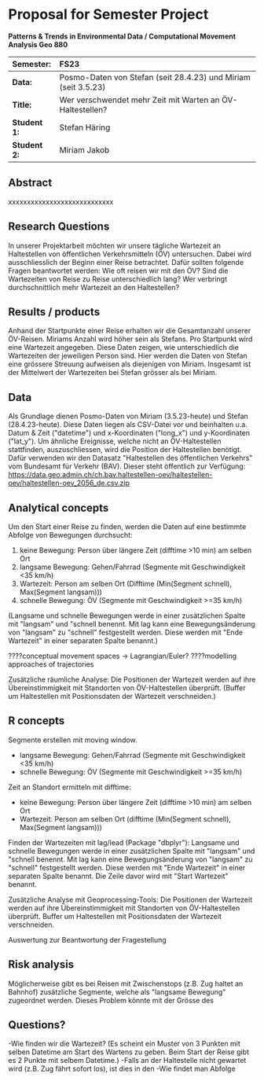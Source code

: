 # Proposal for Semester Project

**Patterns & Trends in Environmental Data / Computational Movement
Analysis Geo 880**

| Semester:      | FS23                                     |
|:---------------|:---------------------------------------- |
| **Data:**      | Posmo-Daten von Stefan (seit 28.4.23) und Miriam (seit 3.5.23)  |
| **Title:**     | Wer verschwendet mehr Zeit mit Warten an ÖV-Haltestellen?                |
| **Student 1:** | Stefan Häring                       |
| **Student 2:** | Miriam Jakob                       |

## Abstract 
xxxxxxxxxxxxxxxxxxxxxxxxxxxx
<!-- (50-60 words) -->

## Research Questions
In unserer Projektarbeit möchten wir unsere tägliche Wartezeit an Haltestellen von öffentlichen Verkehrsmitteln (ÖV) untersuchen. Dabei wird ausschliesslich der Beginn einer Reise betrachtet. Dafür sollten folgende Fragen beantwortet werden:
Wie oft reisen wir mit den ÖV?
Sind die Wartezeiten von Reise zu Reise unterschiedlich lang?
Wer verbringt durchschnittlich mehr Wartezeit an den Haltestellen?


<!-- (50-60 words) -->

## Results / products
<!-- What do you expect, anticipate? -->
Anhand der Startpunkte einer Reise erhalten wir die Gesamtanzahl unserer ÖV-Reisen. Miriams Anzahl wird höher sein als Stefans.
Pro Startpunkt wird eine Wartezeit angegeben. Diese Daten zeigen, wie unterschiedlich die Wartezeiten der jeweiligen Person sind. Hier werden die Daten von Stefan eine grössere Streuung aufweisen als diejenigen von Miriam.
Insgesamt ist der Mittelwert der Wartezeiten bei Stefan grösser als bei Miriam.


## Data
<!-- What data will you use? Will you require additional context data? Where do you get this data from? Do you already have all the data? -->
Als Grundlage dienen Posmo-Daten von Miriam (3.5.23-heute) und Stefan (28.4.23-heute). Diese Daten liegen als CSV-Datei vor und beinhalten u.a. Datum & Zeit ("datetime") und x-Koordinaten ("long_x") und y-Koordinaten ("lat_y").
Um ähnliche Ereignisse, welche nicht an ÖV-Haltestellen stattfinden, auszuschliessen, wird die Position der Haltestellen benötigt. Dafür verwenden wir den Datasatz "Haltestellen des öffentlichen Verkehrs" vom Bundesamt für Verkehr (BAV). Dieser steht öffentlich zur Verfügung:
https://data.geo.admin.ch/ch.bav.haltestellen-oev/haltestellen-oev/haltestellen-oev_2056_de.csv.zip


## Analytical concepts
<!-- Which analytical concepts will you use? What conceptual movement spaces and respective modelling approaches of trajectories will you be using? What additional spatial analysis methods will you be using? -->
Um den Start einer Reise zu finden, werden die Daten auf eine bestimmte Abfolge von Bewegungen durchsucht:
1. keine Bewegung: Person über längere Zeit (difftime >10 min) am selben Ort  
2. langsame Bewegung: Gehen/Fahrrad (Segmente mit Geschwindigkeit <35 km/h)
3. Wartezeit: Person am selben Ort (Difftime (Min(Segment schnell), Max(Segment langsam)))
4. schnelle Bewegung: ÖV (Segmente mit Geschwindigkeit >=35 km/h)

(Langsame und schnelle Bewegungen werde in einer zusätzlichen Spalte mit "langsam" und "schnell benennt. Mit lag kann eine Bewegungsänderung von "langsam" zu "schnell" festgestellt werden. Diese werden mit "Ende Wartezeit" in einer separaten Spalte benannt.)



????conceptual movement spaces -> Lagrangian/Euler?
????modelling approaches of trajectories

Zusätzliche räumliche Analyse: Die Positionen der Wartezeit werden auf ihre Übereinstimmigkeit mit Standorten von ÖV-Haltestellen überprüft. (Buffer um Haltestellen mit Positionsdaten der Wartezeit verschneiden.)

## R concepts
<!-- Which R concepts, functions, packages will you mainly use. What additional spatial analysis methods will you be using? -->
Segmente erstellen mit moving window.
- langsame Bewegung: Gehen/Fahrrad (Segmente mit Geschwindigkeit <35 km/h)
- schnelle Bewegung: ÖV (Segmente mit Geschwindigkeit >=35 km/h)

Zeit an Standort ermitteln mit difftime:
- keine Bewegung: Person über längere Zeit (difftime >10 min) am selben Ort  
- Wartezeit: Person am selben Ort (difftime (Min(Segment schnell), Max(Segment langsam)))

Finden der Wartezeiten mit lag/lead (Package "dbplyr"):
Langsame und schnelle Bewegungen werde in einer zusätzlichen Spalte mit "langsam" und "schnell benennt. Mit lag kann eine Bewegungsänderung von "langsam" zu "schnell" festgestellt werden. Diese werden mit "Ende Wartezeit" in einer separaten Spalte benannt. Die Zeile davor wird mit "Start Wartezeit" benannt.

Zusätzliche Analyse mit Geoprocessing-Tools:
Die Positionen der Wartezeit werden auf ihre Übereinstimmigkeit mit Standorten von ÖV-Haltestellen überprüft. Buffer um Haltestellen mit Positionsdaten der Wartezeit verschneiden.

Auswertung zur Beantwortung der Fragestellung

## Risk analysis
<!-- What could be the biggest challenges/problems you might face? What is your plan B? -->
Möglicherweise gibt es bei Reisen mit Zwischenstops (z.B. Zug haltet an Bahnhof) zusätzliche Segmente, welche als "langsame Bewegung" zugeordnet werden. Dieses Problem könnte mit der Grösse des 


## Questions? 
<!-- Which questions would you like to discuss at the coaching session? -->
-Wie finden wir die Wartezeit? (Es scheint ein Muster von 3 Punkten mit selben Datetime am Start des Wartens zu geben. Beim Start der Reise gibt es 2 Punkte mit selbem Datetime.)
-Falls an der Haltestelle nicht gewartet wird (z.B. Zug fährt sofort los), ist dies in den 
-Wie findet man Abfolge
